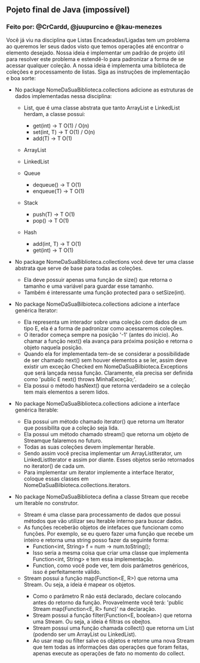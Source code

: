 ## Pojeto final de Java (impossível)
### Feito por: @CrCardd, @juupurcino e @kau-menezes

Você já viu na disciplina que Listas Encadeadas/Ligadas tem um problema ao queremos ler seus dados visto que temos  operações até encontrar o elemento 
desejado. Nossa ideia é implementar um padrão de projeto útil para resolver este problema e estendê-lo para padronizar a forma de se acessar qualquer coleção. A 
nossa ideia é implementa uma biblioteca de coleções e processamento de listas. Siga as instruções de implementação e boa sorte:

- No package NomeDaSuaBiblioteca.collections adicione as estruturas de dados implementadas nessa disciplina:

  - List<T>, que é uma classe abstrata que tanto ArrayList e LinkedList herdam, a classe possui:

    - get(int) → T O(1) / O(n)
    - set(int, T) → T O(1) / O(n)
    - add(T) → T O(1)

  - ArrayList<T>
  - LinkedList<T>

  - Queue<T>
    - dequeue() → T O(1)
    - enqueue(T) → T O(1)

  - Stack<T>
    - push(T) → T O(1)
    - pop() → T O(1)

  - Hash<T>
    - add(int, T) → T O(1)
    - get(int) → T O(1) 

- No package NomeDaSuaBiblioteca.collections você deve ter uma classe abstrata que serve de base para todas as coleções.
  - Ela deve possuir apenas uma função de size() que retorna o tamanho e uma variável para guardar esse tamanho.
  - Também é interessante uma função protected para o setSize(int).

- No package NomeDaSuaBilbioteca.collections adicione a interface genérica Iterator<E>:
  - Ela representa um interador sobre uma coleção com dados de um tipo E, ela é a forma de padronizar como acessaremos coleções.
  - O iterador começa sempre na posição '-1' (antes do inicio). Ao chamar a função next() ela avança para próxima posição e retorna o objeto naquela posição.
  - Quando ela for implementada tem-de se considerar a possibilidade de ser chamado next() sem houver elementos a se ler, assim deve  existir um exceção Checked em NomeDaSuaBilbioteca.Exceptions que será lançada nessa função. Claramente, ela precisa ser definida como 'public E next() throws MinhaExceção;'.
  - Ela possui o método hasNext() que retorna verdadeiro se a coleção tem mais elementos a serem lidos.

- No package NomeDaSuaBiblioteca.collections adicione a interface genérica Iterable<E>:
  - Ela possui um método chamado iterator() que retorna um Iterator<E> que possibilita que a coleção seja lida.
  - Ela possui um método chamado stream() que retorna um objeto de Stream<E>que falaremos no futuro.
  - Todas as suas coleções devem implementar Iterable<E>.
  - Sendo assim você precisa implementar um ArrayListIterator<E>, um LinkedListIterator<E> e assim por diante. Esses objetos serão retornados no iterator() de cada um.
  - Para implementar um iterator implemente a interface Iterator<E>, coloque essas classes em NomeDaSuaBilbioteca.collections.iterators.

- No package NomeDaSuaBiblioteca defina a classe Stream<E> que recebe um Iterable<E> no construtor.
  - Stream<E> é uma classe para processamento de dados que possui métodos que vão utilizar seu Iterable<E> interno para buscar dados.
  - As funções receberão objetos de intefaces que funcionam como funções. Por exemplo, se eu quero fazer uma função que recebe um inteiro e retorna uma string posso fazer da seguinte forma:
    - Function<int, String> f = num -> num.toString();
    - Isso seria a mesma coisa que criar uma classe que implementa Function<int, String> e tem essa implementação.
    - Function, como você pode ver, tem dois parâmetros genéricos, isso é perfeitamente válido.
  - Stream<E> possui a função map(Function<E, R>) que retorna uma Stream<R>. Ou seja, a ideia é mapear os objetos.
    - Como o parâmetro R não está declarado, declare colocando <R> antes do retorno da função. Provavelmente você terá: 'public <R> Stream<R> map(Function<E, R> func)' na declaração.
    - Stream<E> possui a função filter(Function<E, boolean>) que retorna uma Stream<E>. Ou seja, a ideia é filtras os obejtos.
    - Stream<E> possui uma função chamada collect() que retorna um List<E> (podendo ser um ArrayList ou LinkedList).
    - Ao usar map ou filter salve os objetos e retorne uma nova Stream que tem todas as informações das operações que foram feitas, apenas execute as operações de fato no momento do collect.
